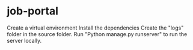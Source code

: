 # job-portal

Create a virtual environment
Install the dependencies
Create the "logs" folder in the source folder.
Run "Python manage.py runserver" to run the server locally.